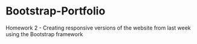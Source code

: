 # Bootstrap-Portfolio
Homework 2 - Creating responsive versions of the website from last week using the Bootstrap framework
